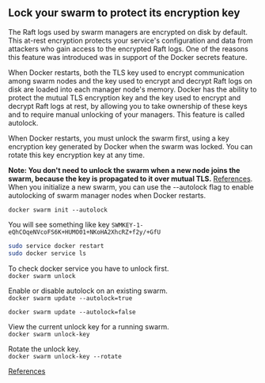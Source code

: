 ## Lock your swarm to protect its encryption key

The Raft logs used by swarm managers are encrypted on disk by default. This at-rest encryption protects your service's configuration and data from attackers who gain access to the encrypted Raft logs. One of the reasons this feature was introduced was in support of the Docker secrets feature.

When Docker restarts, both the TLS key used to encrypt communication among swarm nodes and the key used to encrypt and decrypt Raft logs on disk are loaded into each manager node's memory. Docker has the ability to protect the mutual TLS encryption key and the key used to encrypt and decrypt Raft logs at rest, by allowing you to take ownership of these keys and to require manual unlocking of your managers. This feature is called autolock.

When Docker restarts, you must unlock the swarm first, using a key encryption key generated by Docker when the swarm was locked. You can rotate this key encryption key at any time.

**Note: You don't need to unlock the swarm when a new node joins the swarm, because the key is propagated to it over mutual TLS.**
[References](https://docs.docker.com/engine/swarm/swarm_manager_locking/).\
When you initialize a new swarm, you can use the --autolock flag to enable autolocking of swarm manager nodes when Docker restarts.

`docker swarm init --autolock`

You will see something like key `SWMKEY-1-eQhCOqeNVcoFS6K+HUMO01+NKoHA2XhcRZ+f2y/+GfU`

```bash
sudo service docker restart
sudo docker service ls
```
To check docker service you have to unlock first.\
`docker swarm unlock`

Enable or disable autolock on an existing swarm.\
`docker swarm update --autolock=true`

`docker swarm update --autolock=false`

View the current unlock key for a running swarm.\
`docker swarm unlock-key`

Rotate the unlock key.\
`docker swarm unlock-key --rotate`


[References](https://docs.docker.com/engine/swarm/swarm_manager_locking/)


